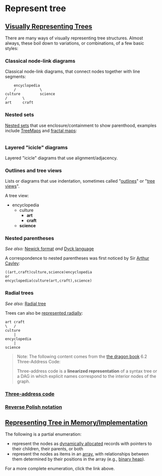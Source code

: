 # Represent tree

## [Visually  Representing Trees ](https://en.wikipedia.org/wiki/Tree_structure#Representing_trees)

There are many ways of visually representing tree structures. Almost always, these boil down to variations, or combinations, of a few basic styles:

### Classical node-link diagrams

Classical node-link diagrams, that connect nodes together with line segments:

```
	encyclopedia
	/			\
culture			science	
/		\
art		craft	

```

### Nested sets

[Nested sets](https://en.wikipedia.org/wiki/Nested_set_model) that use enclosure/containment to show parenthood, examples include [TreeMaps](https://en.wikipedia.org/wiki/Treemapping) and [fractal maps](https://en.wikipedia.org/w/index.php?title=Fractal_space_map&action=edit&redlink=1):

```

```

### Layered "icicle" diagrams

Layered "icicle" diagrams that use alignment/adjacency.

### Outlines and tree views

Lists or diagrams that use indentation, sometimes called "[outlines](https://en.wikipedia.org/wiki/Outline_(hierarchical))" or "[tree views](https://en.wikipedia.org/wiki/Tree_view)".



A tree view:

- encyclopedia
  - culture
    - **art**
    - **craft**
  - **science**



### Nested parentheses

*See also:* [Newick format](https://en.wikipedia.org/wiki/Newick_format) *and* [Dyck language](https://en.wikipedia.org/wiki/Dyck_language)

A correspondence to nested parentheses was first noticed by Sir [Arthur Cayley](https://en.wikipedia.org/wiki/Arthur_Cayley):

```
((art,craft)culture,science)encyclopedia
or
encyclopedia(culture(art,craft),science)
```

### Radial trees

*See also:* [Radial tree](https://en.wikipedia.org/wiki/Radial_tree)

Trees can also be [represented radially](https://en.wikipedia.org/wiki/Radial_tree):

```
art craft
\	/ 
culture
    |
encyclopedia
    |
science
```



> Note: The following content comes from the [the dragon book](https://en.wikipedia.org/wiki/Compilers:_Principles,_Techniques,_and_Tools) 6.2 Three-Address Code:
>
> Three-address code is a **linearized representation** of a syntax tree or a DAG in which explicit names correspond to the interior nodes of the graph. 

### [Three-address code](https://en.wikipedia.org/wiki/Three-address_code)





### [Reverse Polish notation](https://en.wikipedia.org/wiki/Reverse_Polish_notation)







## [Representing Tree in Memory/Implementation](https://en.wikipedia.org/wiki/Tree_(data_structure)#Representations)

The following is a partial enumeration:

- represent the nodes as [dynamically allocated](https://en.wikipedia.org/wiki/Dynamic_memory_allocation) records with pointers to their children, their parents, or both
- represent the nodes as items in an [array](https://en.wikipedia.org/wiki/Array_data_structure), with relationships between them determined by their positions in the array (e.g., [binary heap](https://en.wikipedia.org/wiki/Binary_heap)).

For a more complete enumeration, click the link above.
